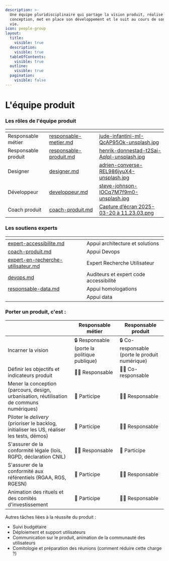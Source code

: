```yaml
---
description: >-
  Une équipe pluridisciplinaire qui partage la vision produit, réalise sa
  conception, met en place son développement et le suit au cours de son cycle de
  vie.
icon: people-group
layout:
  title:
    visible: true
  description:
    visible: true
  tableOfContents:
    visible: true
  outline:
    visible: true
  pagination:
    visible: false
---
```


# L'équipe produit

### Les rôles de l'équipe produit

<table data-view="cards"><thead><tr><th></th><th data-hidden data-card-target data-type="content-ref"></th><th data-hidden data-card-cover data-type="files"></th></tr></thead><tbody><tr><td>Responsable métier</td><td><a href="responsable-metier.md">responsable-metier.md</a></td><td><a href="../../.gitbook/assets/jude-infantini-mI-QcAP95Ok-unsplash.jpg">jude-infantini-mI-QcAP95Ok-unsplash.jpg</a></td></tr><tr><td>Responsable produit</td><td><a href="responsable-produit.md">responsable-produit.md</a></td><td><a href="../../.gitbook/assets/henrik-donnestad-t2Sai-AqIpI-unsplash.jpg">henrik-donnestad-t2Sai-AqIpI-unsplash.jpg</a></td></tr><tr><td>Designer</td><td><a href="designer.md">designer.md</a></td><td><a href="../../.gitbook/assets/adrien-converse-REL986jyuX4-unsplash.jpg">adrien-converse-REL986jyuX4-unsplash.jpg</a></td></tr><tr><td>Développeur</td><td><a href="developpeur.md">developpeur.md</a></td><td><a href="../../.gitbook/assets/steve-johnson-IOCq7M7f9m0-unsplash.jpg">steve-johnson-IOCq7M7f9m0-unsplash.jpg</a></td></tr><tr><td>Coach produit</td><td><a href="coach-produit.md">coach-produit.md</a></td><td><a href="../../.gitbook/assets/Capture d’écran 2025-03-20 à 11.23.03.png">Capture d’écran 2025-03-20 à 11.23.03.png</a></td></tr></tbody></table>

### Les soutiens experts

<table data-view="cards"><thead><tr><th data-type="content-ref"></th><th data-hidden></th></tr></thead><tbody><tr><td><a href="expert-accessibilite.md">expert-accessibilite.md</a></td><td>Appui architecture et solutions</td></tr><tr><td><a href="coach-produit.md">coach-produit.md</a></td><td>Appui Devops</td></tr><tr><td><a href="expert-en-recherche-utilisateur.md">expert-en-recherche-utilisateur.md</a></td><td>Expert Recherche Utilisateur</td></tr><tr><td><a href="devops.md">devops.md</a></td><td>Auditeurs et expert code accessibilité</td></tr><tr><td><a href="responsable-data.md">responsable-data.md</a></td><td>Appui homologations</td></tr><tr><td></td><td>Appui data</td></tr></tbody></table>



### Porter un produit, c'est :

|                                                                                             | Responsable métier                           | Responsable produit                            |
| ------------------------------------------------------------------------------------------- | -------------------------------------------- | ---------------------------------------------- |
| Incarner la vision                                                                          | 🔒 Responsable (porte la politique publique) | 🔒 Co-responsable (porte le produit numérique) |
| Définir les objectifs et indicateurs produit                                                | 🙆‍♂️ Responsable                            | 🙆‍♂️ Co-responsable                           |
| Mener la conception (parcours, design, urbanisation, réutilisation de communs numériques)   | 🤝 Participe                                 | 🙆‍♂️ Responsable                              |
| Piloter le _delivery_ (prioriser le backlog, initialiser les US, réaliser les tests, démos) | 🤝 Participe                                 | 🙆‍♂️ Responsable                              |
| S'assurer de la conformité légale (lois, RGPD, déclaration CNIL)                            | 🙆‍♂️ Responsable                            | 🤝 Participe                                   |
| S'assurer de la conformité aux référentiels (RGAA, RGS, RGESN)                              | 🤝 Participe                                 | 🙆‍♂️ Responsable                              |
| Animation des rituels et des comités d'investissement                                       | 🤝 Participe                                 | 🙆‍♂️ Responsable                              |

Autres tâches liées à la réussite du produit :

* Suivi budgétaire
* Déploiement et support utilisateurs
* Communication sur le produit, animation de la communauté des utilisateurs
* Comitologie et préparation des réunions (comment réduire cette charge ?)
